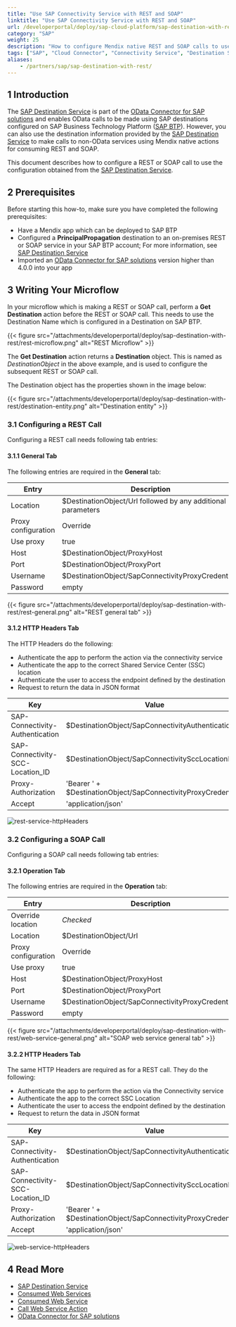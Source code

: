 ```yaml
---
title: "Use SAP Connectivity Service with REST and SOAP"
linktitle: "Use SAP Connectivity Service with REST and SOAP"
url: /developerportal/deploy/sap-cloud-platform/sap-destination-with-rest/
category: "SAP"
weight: 25
description: "How to configure Mendix native REST and SOAP calls to use the SAP Destination Service and the SAP Connectivity Service to reach on-premises services."
tags: ["SAP", "Cloud Connector", "Connectivity Service", "Destination Service", "REST", "SOAP"]
aliases:
    - /partners/sap/sap-destination-with-rest/
---
```


## 1 Introduction

The [SAP Destination Service](/developerportal/deploy/sap-cloud-platform/sap-destination-service/) is part of the [OData Connector for SAP solutions](https://docs.mendix.com/appstore/connectors/sap/sap-odata-connector/) and enables OData calls to be made using SAP destinations configured on SAP Business Technology Platform ([SAP BTP](https://docs.mendix.com/developerportal/deploy/sap-cloud-platform/)). However, you can also use the destination information provided by the [SAP Destination Service](https://docs.mendix.com/developerportal/deploy/sap-cloud-platform/sap-destination-service/) to make calls to non-OData services using Mendix native actions for consuming REST and SOAP.

This document describes how to configure a REST or SOAP call to use the configuration obtained from the [SAP Destination Service](/developerportal/deploy/sap-cloud-platform/sap-destination-service/).

## 2 Prerequisites

Before starting this how-to, make sure you have completed the following prerequisites:

* Have a Mendix app which can be deployed to SAP BTP
* Configured a **PrincipalPropagation** destination to an on-premises REST or SOAP service in your SAP BTP account; For more information, see [SAP Destination Service](/developerportal/deploy/sap-cloud-platform/sap-destination-service/)
* Imported an [OData Connector for SAP solutions](https://marketplace.mendix.com/link/component/74525) version higher than 4.0.0 into your app

## 3 Writing Your Microflow

In your microflow which is making a REST or SOAP call, perform a **Get Destination** action before the REST or SOAP call. This needs to use the Destination Name which is configured in a Destination on SAP BTP.

{{< figure src="/attachments/developerportal/deploy/sap-destination-with-rest/rest-microflow.png" alt="REST Microflow" >}}

The **Get Destination** action returns a **Destination** object. This is named as *DestinationObject* in the above example, and is used to configure the subsequent REST or SOAP call.

The Destination object has the properties shown in the image below:

{{< figure src="/attachments/developerportal/deploy/sap-destination-with-rest/destination-entity.png" alt="Destination entity" >}}

### 3.1 Configuring a REST Call

Configuring a REST call needs following tab entries:

#### 3.1.1 General Tab

The following entries are required in the **General** tab:

|Entry|Description
|-----|-----|
|Location|$DestinationObject/Url followed by any additional parameters|
|Proxy configuration|Override|
|Use proxy|true|
|Host|$DestinationObject/ProxyHost|
|Port|$DestinationObject/ProxyPort|
|Username|$DestinationObject/SapConnectivityProxyCredentials|
|Password|empty|

{{< figure src="/attachments/developerportal/deploy/sap-destination-with-rest/rest-general.png" alt="REST general tab" >}}

#### 3.1.2 HTTP Headers Tab

The HTTP Headers do the following:

* Authenticate the app to perform the action via the connectivity service
* Authenticate the app to the correct Shared Service Center (SSC) location
* Authenticate the user to access the endpoint defined by the destination
* Request to return the data in JSON format

|Key|Value|
|---|---|
|SAP-Connectivity-Authentication|$DestinationObject/SapConnectivityAuthentication|
|SAP-Connectivity-SCC-Location_ID|$DestinationObject/SapConnectivitySccLocationId|
|Proxy-Authorization|'Bearer ' + $DestinationObject/SapConnectivityProxyCredentials|
|Accept|'application/json'|

![rest-service-httpHeaders](https://github.com/mendix/docs/assets/17471702/58ebc5ae-0e19-4509-9ab5-045467f57a0c)

### 3.2 Configuring a SOAP Call

Configuring a SOAP call needs following tab entries:

#### 3.2.1 Operation Tab

The following entries are required in the **Operation** tab:

|Entry|Description
|-----|-----|
|Override location|*Checked*|
|Location|$DestinationObject/Url|
|Proxy configuration|Override|
|Use proxy|true|
|Host|$DestinationObject/ProxyHost|
|Port|$DestinationObject/ProxyPort|
|Username|$DestinationObject/SapConnectivityProxyCredentials|
|Password|empty|

{{< figure src="/attachments/developerportal/deploy/sap-destination-with-rest/web-service-general.png" alt="SOAP web service general tab" >}}

#### 3.2.2 HTTP Headers Tab

The same HTTP Headers are required as for a REST call. They do the following:

* Authenticate the app to perform the action via the Connectivity service
* Authenticate the app to the correct SSC Location
* Authenticate the user to access the endpoint defined by the destination
* Request to return the data in JSON format

|Key|Value|
|---|---|
|SAP-Connectivity-Authentication|$DestinationObject/SapConnectivityAuthentication|
|SAP-Connectivity-SCC-Location_ID|$DestinationObject/SapConnectivitySccLocationId|
|Proxy-Authorization|'Bearer ' + $DestinationObject/SapConnectivityProxyCredentials|
|Accept|'application/json'|

![web-service-httpHeaders](https://github.com/mendix/docs/assets/17471702/32d677eb-a968-490f-8f90-b058d41ec868)

## 4 Read More

* [SAP Destination Service](/developerportal/deploy/sap-cloud-platform/sap-destination-service/)
* [Consumed Web Services](/refguide/consumed-web-services/)
* [Consumed Web Service](/refguide/consumed-web-service/)
* [Call Web Service Action](/refguide/call-web-service-action/)
* [OData Connector for SAP solutions](https://marketplace.mendix.com/link/component/74525)

